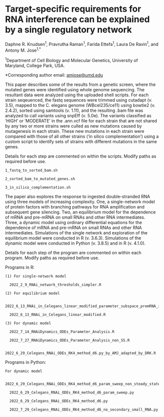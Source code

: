 # Target-specific requirements for RNA interference can be explained by a single regulatory network

Daphne R. Knudsen<sup>1</sup>, Pravrutha Raman<sup>1</sup>, Farida Ettefa<sup>1</sup>, Laura De Ravin<sup>1</sup>, and Antony M. Jose<sup>1,*</sup>

<sup>1</sup>Department of Cell Biology and Molecular Genetics, University of Maryland, College Park, USA.

*Corresponding author email:  amjose@umd.edu

This paper describes some of the results from a genetic screen, where the mutated genes were identified using whole genome sequencing. The resultant data were analyzed using the uploaded shell scripts. For each strain seqeuenced, the fastq sequences were trimmed using cutadapt (v. 3.5), mapped to the C. elegans genome (WBcel235/ce11) using bowtie2 (v. 2.4.2), sorted using samtools (v. 1.11), and the resulting .bam file was analyzed to call variants using snpEff (v. 5.0e). The variants classified as ‘HIGH’ or ‘MODERATE’ in the .ann.vcf file for each strain that are not shared by any two or more strains were culled as new mutations caused by mutagenesis in each strain. These new mutations in each strain were compared with those of all other strains (‘in silico complementation’) using a custom script to identify sets of strains with different mutations in the same genes. 

Details for each step are commented on within the scripts. Modify paths as required before use. 

    1_fastq_to_sorted_bam.sh

    2_sorted_bam_to_mutated_genes.sh

    3_in_silico_complementation.sh

The paper also explores the response to ingested double-stranded RNA using three models of increasing complexity. One, a single-network model of protein factors with branching pathways for RNA amplification and subsequent gene silencing. Two, an equilibrium model for the dependence of mRNA and pre-mRNA on small RNAs and other RNA intermediates. Three, a dynamic model using ordinary differential equations for the dependence of mRNA and pre-mRNA on small RNAs and other RNA intermediates. Simulations of the single network and exploration of the equilibrium model were conducted in R (v. 3.6.3). Simulations of the dynamic model were conducted in Python (v. 3.8.5) and in R (v. 4.1.0).

Details for each step of the program are commented on within each program. Modify paths as required before use.

Programs in R:

    (1) For single-network model

      2022_2_9_RNAi_network_thresholds_simpler.R

    (2) For equilibrium model

      2022_6_13_RNAi_in_Celegans_linear_modified_parameter_subspace_premRNA_increase_good_kd.R

      2022_6_13_RNAi_in_Celegans_linear_modified.R

    (3) For dynamic model

      2022_7_14_RNAiDynamics_ODEs_Parameter_Analysis.R

      2022_7_27_RNAiDynamics_ODEs_Parameter_Analysis_non_SS.R

      2022_6_29_Celegans_RNAi_ODEs_RK4_method_d6.py_by_AMJ_adapted_by_DRK.R

Programs in Python:

    For dynamic model

      2022_6_29_Celegans_RNAi_ODEs_RK4_method_d6_param_sweep_non_steady_state.py

      2022_6_29_Celegans_RNAi_ODEs_RK4_method_d6_param_sweep.py

      2022_6_29_Celegans_RNAi_ODEs_RK4_method_d6.py

      2022_7_29_Celegans_RNAi_ODEs_RK4_method_d6_no_secondary_small_RNA.py

